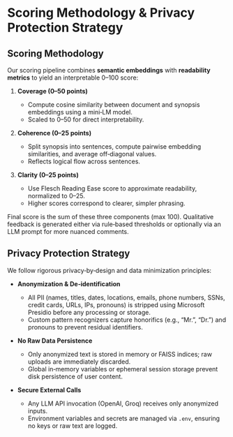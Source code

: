# Scoring Methodology & Privacy Protection Strategy

## Scoring Methodology

Our scoring pipeline combines **semantic embeddings** with **readability metrics** to yield an interpretable 0–100 score:

1. **Coverage (0–50 points)**  
   - Compute cosine similarity between document and synopsis embeddings using a mini‑LM model.  
   - Scaled to 0–50 for direct interpretability.

2. **Coherence (0–25 points)**  
   - Split synopsis into sentences, compute pairwise embedding similarities, and average off‑diagonal values.  
   - Reflects logical flow across sentences.

3. **Clarity (0–25 points)**  
   - Use Flesch Reading Ease score to approximate readability, normalized to 0–25.  
   - Higher scores correspond to clearer, simpler phrasing.

Final score is the sum of these three components (max 100). Qualitative feedback is generated either via rule‑based thresholds or optionally via an LLM prompt for more nuanced comments.

## Privacy Protection Strategy

We follow rigorous privacy‑by‑design and data minimization principles:

- **Anonymization & De‑identification**  
  - All PII (names, titles, dates, locations, emails, phone numbers, SSNs, credit cards, URLs, IPs, pronouns) is stripped using Microsoft Presidio before any processing or storage.  
  - Custom pattern recognizers capture honorifics (e.g., “Mr.”, “Dr.”) and pronouns to prevent residual identifiers.

- **No Raw Data Persistence**  
  - Only anonymized text is stored in memory or FAISS indices; raw uploads are immediately discarded.  
  - Global in‑memory variables or ephemeral session storage prevent disk persistence of user content.

- **Secure External Calls**  
  - Any LLM API invocation (OpenAI, Groq) receives only anonymized inputs.  
  - Environment variables and secrets are managed via `.env`, ensuring no keys or raw text are logged.


